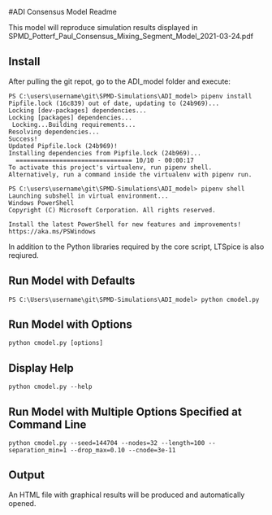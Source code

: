 #ADI Consensus Model Readme

This model will reproduce simulation results displayed in SPMD_Potterf_Paul_Consensus_Mixing_Segment_Model_2021-03-24.pdf

## Install
After pulling the git repot, go to the ADI_model folder and execute:


```
PS C:\users\username\git\SPMD-Simulations\ADI_model> pipenv install
Pipfile.lock (16c839) out of date, updating to (24b969)...
Locking [dev-packages] dependencies...
Locking [packages] dependencies...
 Locking...Building requirements...
Resolving dependencies...
Success!
Updated Pipfile.lock (24b969)!
Installing dependencies from Pipfile.lock (24b969)...
  ================================ 10/10 - 00:00:17
To activate this project's virtualenv, run pipenv shell.
Alternatively, run a command inside the virtualenv with pipenv run.

PS C:\users\username\git\SPMD-Simulations\ADI_model> pipenv shell
Launching subshell in virtual environment...
Windows PowerShell
Copyright (C) Microsoft Corporation. All rights reserved.

Install the latest PowerShell for new features and improvements! https://aka.ms/PSWindows
```

In addition to the Python libraries required by the core script, LTSpice is also reqiured.


## Run Model with Defaults
```
PS C:\Users\username\git\SPMD-Simulations\ADI_model> python cmodel.py
```

## Run Model with Options
```python cmodel.py [options]```

## Display Help
```python cmodel.py --help ```

## Run Model with Multiple Options Specified at Command Line
```python cmodel.py --seed=144704 --nodes=32 --length=100 --separation_min=1 --drop_max=0.10 --cnode=3e-11```

## Output
An HTML file with graphical results will be produced and automatically opened.
